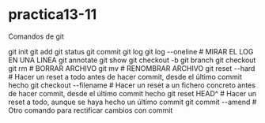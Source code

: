 # practica13-11

Comandos de git

git init
git add
git status
git commit
git log
git log --oneline # MIRAR EL LOG EN UNA LINEA
git annotate <file>
git show <commit>
git checkout -b <branchName>
git branch
git checkout <branchName>
git rm # BORRAR ARCHIVO
git mv # RENOMBRAR ARCHIVO
git reset --hard # Hacer un reset a todo antes de hacer commit, desde el último commit hecho
git checkout --filename # Hacer un reset a un fichero concreto antes de hacer commit, desde el último commit hecho
git reset HEAD^ # Hacer un reset a todo, aunque se haya hecho un último commit
git commit --amend # Otro comando para rectificar cambios con commit
